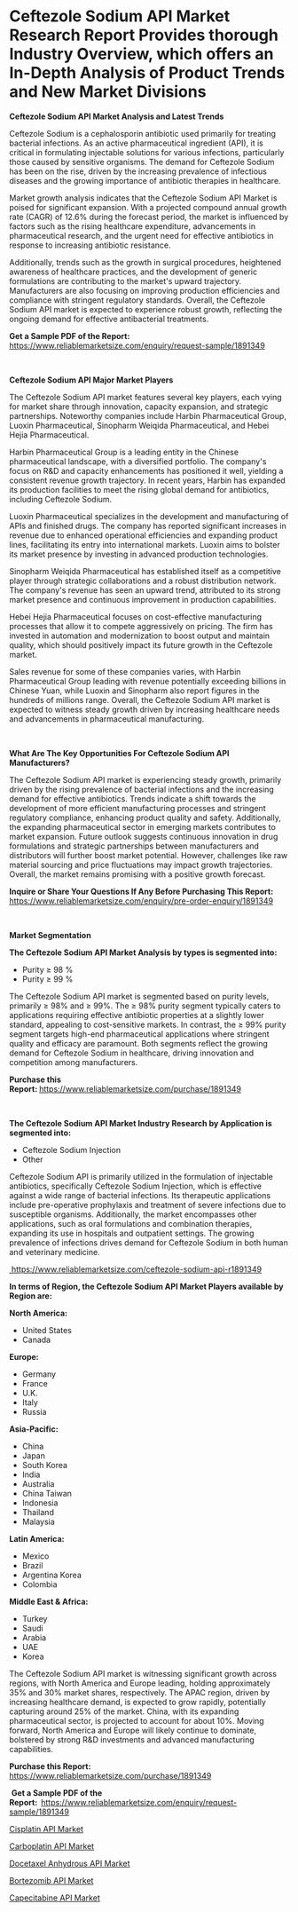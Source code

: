 <p><h1>Ceftezole Sodium API Market Research Report Provides thorough Industry Overview, which offers an In-Depth Analysis of Product Trends and New Market Divisions</h1></p><p><strong>Ceftezole Sodium API Market Analysis and Latest Trends</strong></p>
<p><p>Ceftezole Sodium is a cephalosporin antibiotic used primarily for treating bacterial infections. As an active pharmaceutical ingredient (API), it is critical in formulating injectable solutions for various infections, particularly those caused by sensitive organisms. The demand for Ceftezole Sodium has been on the rise, driven by the increasing prevalence of infectious diseases and the growing importance of antibiotic therapies in healthcare.</p><p>Market growth analysis indicates that the Ceftezole Sodium API Market is poised for significant expansion. With a projected compound annual growth rate (CAGR) of 12.6% during the forecast period, the market is influenced by factors such as the rising healthcare expenditure, advancements in pharmaceutical research, and the urgent need for effective antibiotics in response to increasing antibiotic resistance. </p><p>Additionally, trends such as the growth in surgical procedures, heightened awareness of healthcare practices, and the development of generic formulations are contributing to the market's upward trajectory. Manufacturers are also focusing on improving production efficiencies and compliance with stringent regulatory standards. Overall, the Ceftezole Sodium API market is expected to experience robust growth, reflecting the ongoing demand for effective antibacterial treatments.</p></p>
<p><strong>Get a Sample PDF of the Report:&nbsp;</strong> <a href="https://www.reliablemarketsize.com/enquiry/request-sample/1891349?utm_campaign=2176&utm_medium=2&utm_source=Github&utm_content=ia&utm_term=28032025&utm_id=ceftezole-sodium-api">https://www.reliablemarketsize.com/enquiry/request-sample/1891349</a></p>
<p>&nbsp;</p>
<p><strong>Ceftezole Sodium API Major Market Players</strong></p>
<p><p>The Ceftezole Sodium API market features several key players, each vying for market share through innovation, capacity expansion, and strategic partnerships. Noteworthy companies include Harbin Pharmaceutical Group, Luoxin Pharmaceutical, Sinopharm Weiqida Pharmaceutical, and Hebei Hejia Pharmaceutical.</p><p>Harbin Pharmaceutical Group is a leading entity in the Chinese pharmaceutical landscape, with a diversified portfolio. The company's focus on R&D and capacity enhancements has positioned it well, yielding a consistent revenue growth trajectory. In recent years, Harbin has expanded its production facilities to meet the rising global demand for antibiotics, including Ceftezole Sodium.</p><p>Luoxin Pharmaceutical specializes in the development and manufacturing of APIs and finished drugs. The company has reported significant increases in revenue due to enhanced operational efficiencies and expanding product lines, facilitating its entry into international markets. Luoxin aims to bolster its market presence by investing in advanced production technologies.</p><p>Sinopharm Weiqida Pharmaceutical has established itself as a competitive player through strategic collaborations and a robust distribution network. The company's revenue has seen an upward trend, attributed to its strong market presence and continuous improvement in production capabilities.</p><p>Hebei Hejia Pharmaceutical focuses on cost-effective manufacturing processes that allow it to compete aggressively on pricing. The firm has invested in automation and modernization to boost output and maintain quality, which should positively impact its future growth in the Ceftezole market.</p><p>Sales revenue for some of these companies varies, with Harbin Pharmaceutical Group leading with revenue potentially exceeding billions in Chinese Yuan, while Luoxin and Sinopharm also report figures in the hundreds of millions range. Overall, the Ceftezole Sodium API market is expected to witness steady growth driven by increasing healthcare needs and advancements in pharmaceutical manufacturing.</p></p>
<p>&nbsp;</p>
<p><strong>What Are The Key Opportunities For Ceftezole Sodium API Manufacturers?</strong></p>
<p><p>The Ceftezole Sodium API market is experiencing steady growth, primarily driven by the rising prevalence of bacterial infections and the increasing demand for effective antibiotics. Trends indicate a shift towards the development of more efficient manufacturing processes and stringent regulatory compliance, enhancing product quality and safety. Additionally, the expanding pharmaceutical sector in emerging markets contributes to market expansion. Future outlook suggests continuous innovation in drug formulations and strategic partnerships between manufacturers and distributors will further boost market potential. However, challenges like raw material sourcing and price fluctuations may impact growth trajectories. Overall, the market remains promising with a positive growth forecast.</p></p>
<p><strong>Inquire or Share Your Questions If Any Before Purchasing This Report:</strong> <a href="https://www.reliablemarketsize.com/enquiry/pre-order-enquiry/1891349?utm_campaign=2176&utm_medium=2&utm_source=Github&utm_content=ia&utm_term=28032025&utm_id=ceftezole-sodium-api">https://www.reliablemarketsize.com/enquiry/pre-order-enquiry/1891349</a></p>
<p>&nbsp;</p>
<p><strong>Market Segmentation</strong></p>
<p><strong>The Ceftezole Sodium API Market Analysis by types is segmented into:</strong></p>
<p><ul><li>Purity ≥ 98 %</li><li>Purity ≥ 99 %</li></ul></p>
<p><p>The Ceftezole Sodium API market is segmented based on purity levels, primarily ≥ 98% and ≥ 99%. The ≥ 98% purity segment typically caters to applications requiring effective antibiotic properties at a slightly lower standard, appealing to cost-sensitive markets. In contrast, the ≥ 99% purity segment targets high-end pharmaceutical applications where stringent quality and efficacy are paramount. Both segments reflect the growing demand for Ceftezole Sodium in healthcare, driving innovation and competition among manufacturers.</p></p>
<p><strong>Purchase this Report:&nbsp;</strong><a href="https://www.reliablemarketsize.com/purchase/1891349?utm_campaign=2176&utm_medium=2&utm_source=Github&utm_content=ia&utm_term=28032025&utm_id=ceftezole-sodium-api">https://www.reliablemarketsize.com/purchase/1891349</a></p>
<p>&nbsp;</p>
<p><strong>The Ceftezole Sodium API Market Industry Research by Application is segmented into:</strong></p>
<p><ul><li>Ceftezole Sodium Injection</li><li>Other</li></ul></p>
<p><p>Ceftezole Sodium API is primarily utilized in the formulation of injectable antibiotics, specifically Ceftezole Sodium Injection, which is effective against a wide range of bacterial infections. Its therapeutic applications include pre-operative prophylaxis and treatment of severe infections due to susceptible organisms. Additionally, the market encompasses other applications, such as oral formulations and combination therapies, expanding its use in hospitals and outpatient settings. The growing prevalence of infections drives demand for Ceftezole Sodium in both human and veterinary medicine.</p></p>
<p><a href="https://www.reliablemarketsize.com/ceftezole-sodium-api-r1891349?utm_campaign=2176&utm_medium=2&utm_source=Github&utm_content=ia&utm_term=28032025&utm_id=ceftezole-sodium-api">&nbsp;https://www.reliablemarketsize.com/ceftezole-sodium-api-r1891349</a></p>
<p><strong>In terms of Region, the Ceftezole Sodium API Market Players available by Region are:</strong></p>
<p>
    <p> <strong> North America: </strong>
        <ul>
            <li>United States</li>
            <li>Canada</li>
        </ul>
        </p> 
    <p> <strong> Europe: </strong>
        <ul>
            <li>Germany</li>
            <li>France</li>
            <li>U.K.</li>
            <li>Italy</li>
            <li>Russia</li>
        </ul>
        </p> 
    <p> <strong> Asia-Pacific: </strong>
        <ul>
            <li>China</li>
            <li>Japan</li>
            <li>South Korea</li>
            <li>India</li>
            <li>Australia</li>
            <li>China Taiwan</li>
            <li>Indonesia</li>
            <li>Thailand</li>
            <li>Malaysia</li>
        </ul>
        </p> 
    <p> <strong> Latin America: </strong>
        <ul>
            <li>Mexico</li>
            <li>Brazil</li>
            <li>Argentina Korea</li>
            <li>Colombia</li>
        </ul>
        </p> 
    <p> <strong> Middle East & Africa: </strong>
        <ul>
            <li>Turkey</li>
            <li>Saudi</li>
            <li>Arabia</li>
            <li>UAE</li>
            <li>Korea</li>
        </ul>
    </p>
    </p>
<p><p>The Ceftezole Sodium API market is witnessing significant growth across regions, with North America and Europe leading, holding approximately 35% and 30% market shares, respectively. The APAC region, driven by increasing healthcare demand, is expected to grow rapidly, potentially capturing around 25% of the market. China, with its expanding pharmaceutical sector, is projected to account for about 10%. Moving forward, North America and Europe will likely continue to dominate, bolstered by strong R&D investments and advanced manufacturing capabilities.</p></p>
<p><strong>Purchase this Report: </strong><a href="https://www.reliablemarketsize.com/purchase/1891349?utm_campaign=2176&utm_medium=2&utm_source=Github&utm_content=ia&utm_term=28032025&utm_id=ceftezole-sodium-api">https://www.reliablemarketsize.com/purchase/1891349</a></p>
<p>&nbsp;<strong>Get a Sample PDF of the Report:&nbsp;&nbsp;</strong><a href="https://www.reliablemarketsize.com/enquiry/request-sample/1891349?utm_campaign=2176&utm_medium=2&utm_source=Github&utm_content=ia&utm_term=28032025&utm_id=ceftezole-sodium-api">https://www.reliablemarketsize.com/enquiry/request-sample/1891349</a></p>
<p><strong></strong></p>
<p><p><a href="https://github.com/phillpfantis/Market-Research-Report-List-1/blob/main/cisplatin-api-market.md?utm_campaign=2176&utm_medium=2&utm_source=Github&utm_content=ia&utm_term=28032025&utm_id=ceftezole-sodium-api">Cisplatin API Market</a></p><p><a href="https://github.com/stuwinawisa/Market-Research-Report-List-1/blob/main/carboplatin-api-market.md?utm_campaign=2176&utm_medium=2&utm_source=Github&utm_content=ia&utm_term=28032025&utm_id=ceftezole-sodium-api">Carboplatin API Market</a></p><p><a href="https://github.com/casalalimo40/Market-Research-Report-List-1/blob/main/docetaxel-anhydrous-api-market.md?utm_campaign=2176&utm_medium=2&utm_source=Github&utm_content=ia&utm_term=28032025&utm_id=ceftezole-sodium-api">Docetaxel Anhydrous API Market</a></p><p><a href="https://github.com/awwqamet/Market-Research-Report-List-1/blob/main/bortezomib-api-market.md?utm_campaign=2176&utm_medium=2&utm_source=Github&utm_content=ia&utm_term=28032025&utm_id=ceftezole-sodium-api">Bortezomib API Market</a></p><p><a href="https://github.com/asoauoldag3n/Market-Research-Report-List-1/blob/main/capecitabine-api-market.md?utm_campaign=2176&utm_medium=2&utm_source=Github&utm_content=ia&utm_term=28032025&utm_id=ceftezole-sodium-api">Capecitabine API Market</a></p></p>